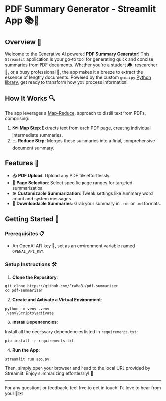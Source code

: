 # PDF Summary Generator - Streamlit App 📚🚀

## Overview 🌟

Welcome to the Generative AI powered **PDF Summary Generator**! This `Streamlit` application is your go-to tool for generating quick and concise summaries from PDF documents. Whether you're a student 🎓, researcher 🔬, or a busy professional 🏢, the app makes it a breeze to extract the essence of lengthy documents. Powered by the custom `genaipy` [Python library](https://github.com/FraMaBu/genaipy-lib), get ready to transform how you process information!

## How It Works 🔍

The app leverages a [Map-Reduce](https://js.langchain.com/docs/modules/chains/document/map_reduce). approach to distill text from PDFs, comprising:

1. 🗺️ **Map Step**: Extracts text from each PDF page, creating individual intermediate summaries.
2. 📉 **Reduce Step**: Merges these summaries into a final, comprehensive document summary.

## Features 🌈

- 📤 **PDF Upload**: Upload any PDF file effortlessly.
- 📄 **Page Selection**: Select specific page ranges for targeted summarization.
- ⚙️ **Customizable Summarization**: Tweak settings like summary word count and system messages.
- 💾 **Downloadable Summaries**: Grab your summary in `.txt` or `.md` formats.

## Getting Started 🚀

### Prerequisites 📋

- An OpenAI API key 🔑, set as an environment variable named `OPENAI_API_KEY`.

### Setup Instructions 🛠️

1. **Clone the Repository**:

```
git clone https://github.com/FraMaBu/pdf-summarizer
cd pdf-summarizer
```

2. **Create and Activate a Virtual Environment**:

```
python -m venv .venv
.venv\Scripts\activate
```

3. **Install Dependencies**:

Install all the necessary dependencies listed in `requirements.txt`:

```
pip install -r requirements.txt
```

4. **Run the App**:

```
streamlit run app.py
```

Then, simply open your browser and head to the local URL provided by Streamlit. Enjoy summarizing effortlessly! 🎉

---

For any questions or feedback, feel free to get in touch! I'd love to hear from you! 🤝✉️
